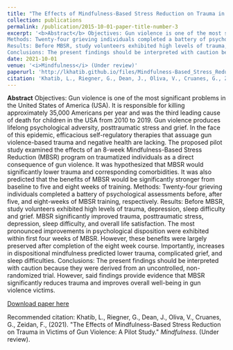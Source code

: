 ```yaml
---
title: "The Effects of Mindfulness-Based Stress Reduction on Trauma in Victims of Gun Violence: A Pilot Study"
collection: publications
permalink: /publication/2015-10-01-paper-title-number-3
excerpt: '<b>Abstract</b> Objectives: Gun violence is one of the most significant problems in the United States of America (USA). It is responsible for killing approximately 35,000 Americans per year and was the third leading cause of death for children in the USA from 2010 to 2019. Gun violence produces lifelong psychological adversity, posttraumatic stress and grief. In the face of this epidemic, efficacious self-regulatory therapies that assuage gun violence-based trauma and negative health are lacking. The proposed pilot study examined the effects of an 8-week Mindfulness-Based Stress Reduction (MBSR) program on traumatized individuals as a direct consequence of gun violence. It was hypothesized that MBSR would significantly lower trauma and corresponding comorbidities. It was also predicted that the benefits of MBSR would be significantly stronger from baseline to five and eight weeks of training.
Methods: Twenty-four grieving individuals completed a battery of psychological assessments before, after five, and eight-weeks of MBSR training, respectively. 
Results: Before MBSR, study volunteers exhibited high levels of trauma, depression, sleep difficulty and grief. MBSR significantly improved trauma, posttraumatic stress, depression, sleep difficulty, and overall life satisfaction. The most pronounced improvements in psychological disposition were exhibited within first four weeks of MBSR. However, these benefits were largely preserved after completion of the eight week course. Importantly, increases in dispositional mindfulness predicted lower trauma, complicated grief, and sleep difficulties. 
Conclusions: The present findings should be interpreted with caution because they were derived from an uncontrolled, non-randomized trial. However, said findings provide evidence that MBSR significantly reduces trauma and improves overall well-being in gun violence victims.'
date: 2021-10-01
venue: '<i>Mindfulness</i> (Under review)'
paperurl: 'http://lkhatib.github.io/files/Mindfulness-Based_Stress_Reduction_Trauma_Victims_Gun_Violence.pdf'
citation: 'Khatib, L., Riegner, G., Dean, J., Oliva, V., Cruanes, G., Zeidan, F., (2021). &quot;The Effects of Mindfulness-Based Stress Reduction on Trauma in Victims of Gun Violence: A Pilot Study.&quot; <i>Mindfulness</i>. (Under review).'
---
```

<b>Abstract</b> Objectives: Gun violence is one of the most significant problems in the United States of America (USA). It is responsible for killing approximately 35,000 Americans per year and was the third leading cause of death for children in the USA from 2010 to 2019. Gun violence produces lifelong psychological adversity, posttraumatic stress and grief. In the face of this epidemic, efficacious self-regulatory therapies that assuage gun violence-based trauma and negative health are lacking. The proposed pilot study examined the effects of an 8-week Mindfulness-Based Stress Reduction (MBSR) program on traumatized individuals as a direct consequence of gun violence. It was hypothesized that MBSR would significantly lower trauma and corresponding comorbidities. It was also predicted that the benefits of MBSR would be significantly stronger from baseline to five and eight weeks of training.
Methods: Twenty-four grieving individuals completed a battery of psychological assessments before, after five, and eight-weeks of MBSR training, respectively. 
Results: Before MBSR, study volunteers exhibited high levels of trauma, depression, sleep difficulty and grief. MBSR significantly improved trauma, posttraumatic stress, depression, sleep difficulty, and overall life satisfaction. The most pronounced improvements in psychological disposition were exhibited within first four weeks of MBSR. However, these benefits were largely preserved after completion of the eight week course. Importantly, increases in dispositional mindfulness predicted lower trauma, complicated grief, and sleep difficulties. 
Conclusions: The present findings should be interpreted with caution because they were derived from an uncontrolled, non-randomized trial. However, said findings provide evidence that MBSR significantly reduces trauma and improves overall well-being in gun violence victims.

[Download paper here](http://lkhatib.github.io/files/Mindfulness-Based_Stress_Reduction_Trauma_Victims_Gun_Violence.pdf)

Recommended citation: Khatib, L., Riegner, G., Dean, J., Oliva, V., Cruanes, G., Zeidan, F., (2021). &quot;The Effects of Mindfulness-Based Stress Reduction on Trauma in Victims of Gun Violence: A Pilot Study.&quot; <i>Mindfulness</i>. (Under review).
